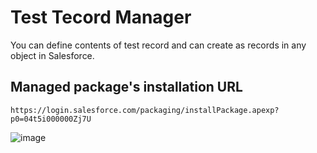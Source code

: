 # Test Tecord Manager

You can define contents of test record and can create as records in any object in Salesforce.

## Managed package's installation URL

  	https://login.salesforce.com/packaging/installPackage.apexp?p0=04t5i000000Zj7U

![image](https://github.com/MASA-JAPAN/Salesforce-TestRecordManager/assets/36508078/9dfe5a2d-0fc6-45bf-9c98-7adfefd7d3a2)

